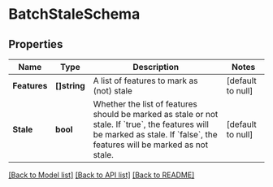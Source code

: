 # BatchStaleSchema

## Properties
Name | Type | Description | Notes
------------ | ------------- | ------------- | -------------
**Features** | **[]string** | A list of features to mark as (not) stale | [default to null]
**Stale** | **bool** | Whether the list of features should be marked as stale or not stale. If &#x60;true&#x60;, the features will be marked as stale. If &#x60;false&#x60;, the features will be marked as not stale. | [default to null]

[[Back to Model list]](../README.md#documentation-for-models) [[Back to API list]](../README.md#documentation-for-api-endpoints) [[Back to README]](../README.md)


